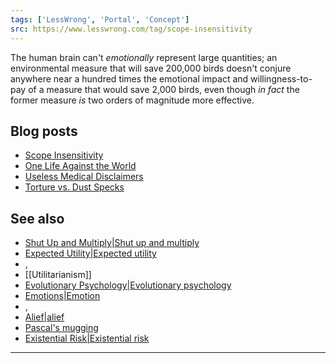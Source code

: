 ```yaml
---
tags: ['LessWrong', 'Portal', 'Concept']
src: https://www.lesswrong.com/tag/scope-insensitivity
---
```


The human brain can't *emotionally* represent large quantities; an environmental measure that will save 200,000 birds doesn't conjure anywhere near a hundred times the emotional impact and willingness-to-pay of a measure that would save 2,000 birds, even though *in fact* the former measure *is* two orders of magnitude more effective.

## Blog posts
- [Scope Insensitivity](http://lesswrong.com/lw/hw/scope_insensitivity/)
- [One Life Against the World](http://lesswrong.com/lw/hx/one_life_against_the_world/)
- [Useless Medical Disclaimers](http://lesswrong.com/lw/h4/useless_medical_disclaimers/)
- [Torture vs. Dust Specks](http://lesswrong.com/lw/kn/torture_vs_dust_specks/)

## See also
- [Shut Up and Multiply|Shut up and multiply](https://www.lesswrong.com/tag/shut-up-and-multiply)
- [Expected Utility|Expected utility](https://www.lesswrong.com/tag/expected-utility)
- , 
- [[Utilitarianism]]
- [Evolutionary Psychology|Evolutionary psychology](https://www.lesswrong.com/tag/evolutionary-psychology)
- [Emotions|Emotion](https://www.lesswrong.com/tag/emotions)
- , 
- [Alief|alief](https://www.lesswrong.com/tag/alief)
- [Pascal's mugging](https://www.lesswrong.com/tag/pascal-s-mugging)
- [Existential Risk|Existential risk](https://www.lesswrong.com/tag/existential-risk)



---

